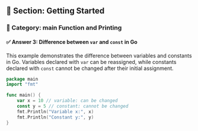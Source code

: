 ## 📘 Section: Getting Started  
### 🔹 Category: main Function and Printing  
#### ✅ Answer 3: Difference between `var` and `const` in Go

This example demonstrates the difference between variables and constants in Go. Variables declared with `var` can be reassigned, while constants declared with `const` cannot be changed after their initial assignment.

```go
package main
import "fmt"

func main() {
    var x = 10 // variable: can be changed
    const y = 5 // constant: cannot be changed
    fmt.Println("Variable x:", x)
    fmt.Println("Constant y:", y)
}
```
